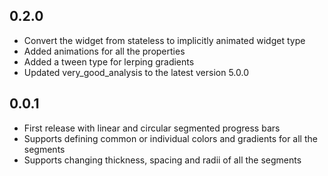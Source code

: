 ## 0.2.0

- Convert the widget from stateless to implicitly animated widget type
- Added animations for all the properties
- Added a tween type for lerping gradients
- Updated very_good_analysis to the latest version 5.0.0

## 0.0.1

- First release with linear and circular segmented progress bars
- Supports defining common or individual colors and gradients for all the segments
- Supports changing thickness, spacing and radii of all the segments